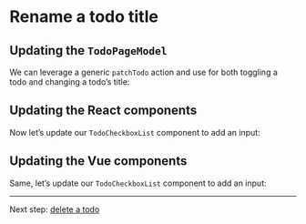 # Rename a todo title

## Updating the `TodoPageModel`

We can leverage a generic `patchTodo` action and use for both toggling a todo and changing a todo’s title:

<!-- include [code:ts] ./10-update-a-todo-title/TodoPageModel.ts -->

## Updating the React components

Now let’s update our `TodoCheckboxList` component to add an input:

<!-- include [code:tsx] ./10-update-a-todo-title/react/TodoCheckboxList.tsx -->

## Updating the Vue components

Same, let’s update our `TodoCheckboxList` component to add an input:

<!-- include [code:vue] ./10-update-a-todo-title/vue/TodoCheckboxList.vue -->

---

Next step: [delete a todo](./11-delete-a-todo.md)
